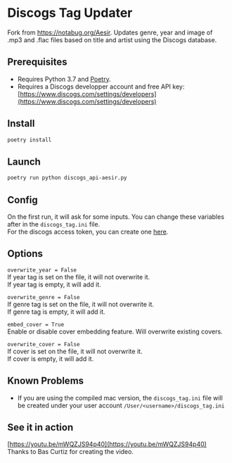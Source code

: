 # Discogs Tag Updater

Fork from https://notabug.org/Aesir.
Updates genre, year and image of .mp3 and .flac files based on title and artist using the Discogs database.

## Prerequisites

- Requires Python 3.7 and [Poetry](https://python-poetry.org/).
- Requires a Discogs developper account and free API key: [https://www.discogs.com/settings/developers](https://www.discogs.com/settings/developers)

## Install
```sh
poetry install
```

## Launch
```sh
poetry run python discogs_api-aesir.py
```

## Config
On the first run, it will ask for some inputs. You can change these variables after in the `discogs_tag.ini` file.  
For the discogs access token, you can create one [here](https://www.discogs.com/settings/developers).

## Options
`overwrite_year = False`  
If year tag is set on the file, it will not overwrite it.  
If year tag is empty, it will add it.

`overwrite_genre = False`  
If genre tag is set on the file, it will not overwrite it.  
If genre tag is empty, it will add it.  

`embed_cover = True`  
Enable or disable cover embedding feature. Will overwrite existing covers.

`overwrite_cover = False`   
If cover is set on the file, it will not overwrite it.  
If cover is empty, it will add it.

## Known Problems
- If you are using the compiled mac version, the `discogs_tag.ini` file will be created under your user account `/User/<username>/discogs_tag.ini`

## See it in action
[https://youtu.be/mWQZJS94p40](https://youtu.be/mWQZJS94p40)  
Thanks to Bas Curtiz for creating the video.
